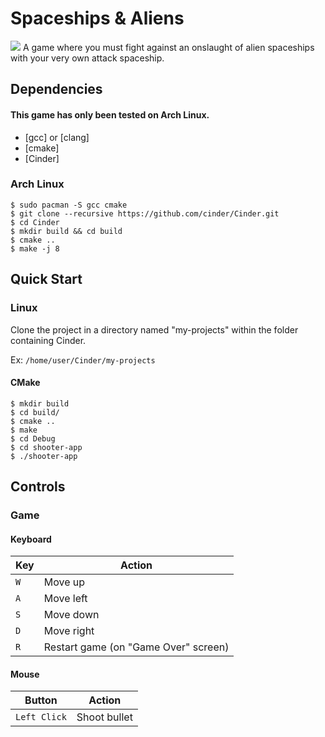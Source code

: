 # Spaceships & Aliens
![](https://i.imgur.com/baaHeha.png)
A game where you must fight against an onslaught of alien spaceships with your very own attack spaceship.

## Dependencies
#### This game has only been tested on Arch Linux.

- [gcc] or [clang]
- [cmake]
- [Cinder]

### Arch Linux

```console
$ sudo pacman -S gcc cmake
$ git clone --recursive https://github.com/cinder/Cinder.git
$ cd Cinder
$ mkdir build && cd build
$ cmake ..
$ make -j 8
```


## Quick Start
### Linux
Clone the project in a directory named "my-projects" within the folder containing Cinder.

Ex: `/home/user/Cinder/my-projects`
#### CMake
```console
$ mkdir build
$ cd build/
$ cmake ..
$ make
$ cd Debug
$ cd shooter-app
$ ./shooter-app
```

## Controls

### Game

#### Keyboard

| Key       | Action                                                      |
|---------- |-------------------------------------------------------------|
| `W`       | Move up                                           |
| `A`       | Move left                                            |
| `S`       | Move down                                                        |
| `D`       | Move right                                          |
| `R`       | Restart game (on "Game Over" screen)                                          |

#### Mouse

| Button       | Action                 |
|--------------|------------------------|
| `Left Click` | Shoot bullet |